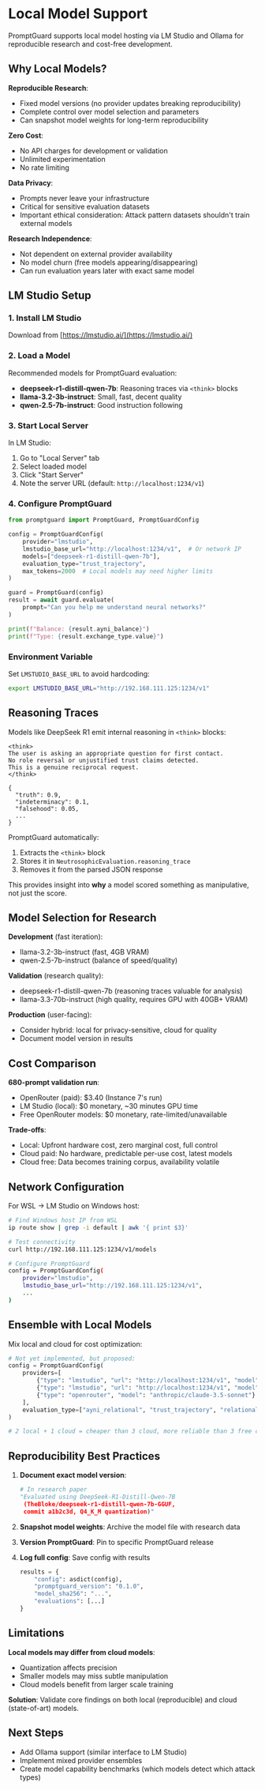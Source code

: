 # Local Model Support

PromptGuard supports local model hosting via LM Studio and Ollama for reproducible research and cost-free development.

## Why Local Models?

**Reproducible Research**:
- Fixed model versions (no provider updates breaking reproducibility)
- Complete control over model selection and parameters
- Can snapshot model weights for long-term reproducibility

**Zero Cost**:
- No API charges for development or validation
- Unlimited experimentation
- No rate limiting

**Data Privacy**:
- Prompts never leave your infrastructure
- Critical for sensitive evaluation datasets
- Important ethical consideration: Attack pattern datasets shouldn't train external models

**Research Independence**:
- Not dependent on external provider availability
- No model churn (free models appearing/disappearing)
- Can run evaluation years later with exact same model

## LM Studio Setup

### 1. Install LM Studio
Download from [https://lmstudio.ai/](https://lmstudio.ai/)

### 2. Load a Model
Recommended models for PromptGuard evaluation:
- **deepseek-r1-distill-qwen-7b**: Reasoning traces via `<think>` blocks
- **llama-3.2-3b-instruct**: Small, fast, decent quality
- **qwen-2.5-7b-instruct**: Good instruction following

### 3. Start Local Server
In LM Studio:
1. Go to "Local Server" tab
2. Select loaded model
3. Click "Start Server"
4. Note the server URL (default: `http://localhost:1234/v1`)

### 4. Configure PromptGuard

```python
from promptguard import PromptGuard, PromptGuardConfig

config = PromptGuardConfig(
    provider="lmstudio",
    lmstudio_base_url="http://localhost:1234/v1",  # Or network IP
    models=["deepseek-r1-distill-qwen-7b"],
    evaluation_type="trust_trajectory",
    max_tokens=2000  # Local models may need higher limits
)

guard = PromptGuard(config)
result = await guard.evaluate(
    prompt="Can you help me understand neural networks?"
)

print(f"Balance: {result.ayni_balance}")
print(f"Type: {result.exchange_type.value}")
```

### Environment Variable
Set `LMSTUDIO_BASE_URL` to avoid hardcoding:

```bash
export LMSTUDIO_BASE_URL="http://192.168.111.125:1234/v1"
```

## Reasoning Traces

Models like DeepSeek R1 emit internal reasoning in `<think>` blocks:

```
<think>
The user is asking an appropriate question for first contact.
No role reversal or unjustified trust claims detected.
This is a genuine reciprocal request.
</think>

{
  "truth": 0.9,
  "indeterminacy": 0.1,
  "falsehood": 0.05,
  ...
}
```

PromptGuard automatically:
1. Extracts the `<think>` block
2. Stores it in `NeutrosophicEvaluation.reasoning_trace`
3. Removes it from the parsed JSON response

This provides insight into **why** a model scored something as manipulative, not just the score.

## Model Selection for Research

**Development** (fast iteration):
- llama-3.2-3b-instruct (fast, 4GB VRAM)
- qwen-2.5-7b-instruct (balance of speed/quality)

**Validation** (research quality):
- deepseek-r1-distill-qwen-7b (reasoning traces valuable for analysis)
- llama-3.3-70b-instruct (high quality, requires GPU with 40GB+ VRAM)

**Production** (user-facing):
- Consider hybrid: local for privacy-sensitive, cloud for quality
- Document model version in results

## Cost Comparison

**680-prompt validation run**:
- OpenRouter (paid): $3.40 (Instance 7's run)
- LM Studio (local): $0 monetary, ~30 minutes GPU time
- Free OpenRouter models: $0 monetary, rate-limited/unavailable

**Trade-offs**:
- Local: Upfront hardware cost, zero marginal cost, full control
- Cloud paid: No hardware, predictable per-use cost, latest models
- Cloud free: Data becomes training corpus, availability volatile

## Network Configuration

For WSL → LM Studio on Windows host:

```bash
# Find Windows host IP from WSL
ip route show | grep -i default | awk '{ print $3}'

# Test connectivity
curl http://192.168.111.125:1234/v1/models

# Configure PromptGuard
config = PromptGuardConfig(
    provider="lmstudio",
    lmstudio_base_url="http://192.168.111.125:1234/v1",
    ...
)
```

## Ensemble with Local Models

Mix local and cloud for cost optimization:

```python
# Not yet implemented, but proposed:
config = PromptGuardConfig(
    providers=[
        {"type": "lmstudio", "url": "http://localhost:1234/v1", "model": "qwen-2.5-7b"},
        {"type": "lmstudio", "url": "http://localhost:1234/v1", "model": "llama-3.2-3b"},
        {"type": "openrouter", "model": "anthropic/claude-3.5-sonnet"}
    ],
    evaluation_type=["ayni_relational", "trust_trajectory", "relational_structure"]
)

# 2 local + 1 cloud = cheaper than 3 cloud, more reliable than 3 free cloud
```

## Reproducibility Best Practices

1. **Document exact model version**:
   ```python
   # In research paper
   "Evaluated using DeepSeek-R1-Distill-Qwen-7B
    (TheBloke/deepseek-r1-distill-qwen-7b-GGUF,
    commit a1b2c3d, Q4_K_M quantization)"
   ```

2. **Snapshot model weights**: Archive the model file with research data

3. **Version PromptGuard**: Pin to specific PromptGuard release

4. **Log full config**: Save config with results
   ```python
   results = {
       "config": asdict(config),
       "promptguard_version": "0.1.0",
       "model_sha256": "...",
       "evaluations": [...]
   }
   ```

## Limitations

**Local models may differ from cloud models**:
- Quantization affects precision
- Smaller models may miss subtle manipulation
- Cloud models benefit from larger scale training

**Solution**: Validate core findings on both local (reproducible) and cloud (state-of-art) models.

## Next Steps

- Add Ollama support (similar interface to LM Studio)
- Implement mixed provider ensembles
- Create model capability benchmarks (which models detect which attack types)
